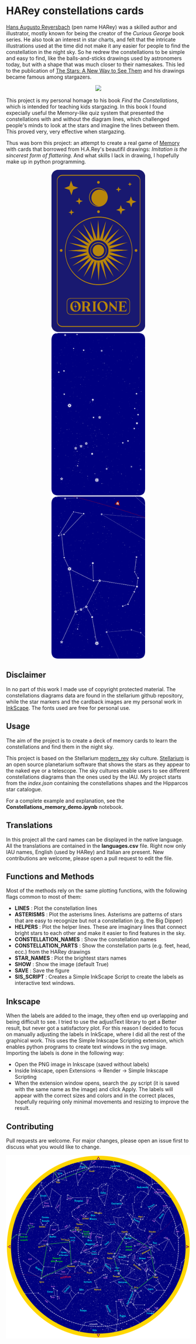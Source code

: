 # HARey constellations cards
[Hans Augusto Reyersbach](https://en.wikipedia.org/wiki/H._A._Rey) (pen name HARey) was a skilled author and illustrator, mostly known for being the creator of the _Curious George_ book series. He also took an interest in star charts, and felt that the intricate illustrations used at the time did not make it any easier for people to find the constellation in the night sky. So he redrew the constellations to be simple and easy to find, like the balls-and-sticks drawings used by astronomers today, but with a shape that was much closer to their namesakes. This led to the publication of [The Stars: A New Way to See Them](https://en.wikipedia.org/wiki/The_Stars:_A_New_Way_to_See_Them) and his drawings became famous among stargazers.


<p align="center">
<img src="https://images-na.ssl-images-amazon.com/images/I/716tfSmegfL._AC_UL210_SR210,210_.jpg" >
</p>

This project is my personal homage to his book _Find the Constellations_, which is intended for teaching kids stargazing. In this book I found expecially useful the Memory-like quiz system that presented the constellations with and without the diagram lines, which challenged people's minds to look at the stars and imagine the lines between them. This proved very, very effective when stargazing. 

Thus was born this project: an attempt to create a real game of [Memory](https://en.wikipedia.org/wiki/Concentration_(card_game)) with cards that borrowed from H.A.Rey's beautifil drawings: _Imitation is the sincerest form of flattering_. 
And what skills I lack in drawing, I hopefully make up in python programming.

<p align="center">
  <img src="https://github.com/Giacomo-Menegatti/HARey_constellations_cards/blob/main/images/Ori_back_1.png" width="256">
  <img src="https://github.com/Giacomo-Menegatti/HARey_constellations_cards/blob/main/images/Ori_bare_3.png" width="256">
  <img src="https://github.com/Giacomo-Menegatti/HARey_constellations_cards/blob/main/images/Ori_lines_4.png" width="256">
</p>


## Disclaimer
In no part of this work I made use of copyright protected material. The constellations diagrams data are found in the stellarium github repository, while the star markers and the cardback images are my personal work in [InkScape](https://inkscape.org). The fonts used are free for personal use.


## Usage
The aim of the project is to create a deck of memory cards to learn the constellations and find them in the night sky.

This project is based on the Stellarium [modern_rey](https://github.com/Stellarium/stellarium/tree/master/skycultures/modern_rey) sky culture. [Stellarium](https://stellarium.org/it) is an open source planetarium software that shows the stars as they appear to the naked eye or a telescope. The sky cultures enable users to see different constellations diagrams than the ones used by the IAU. My project starts from the _index.json_ containing the constellations shapes and the Hipparcos star catalogue. 

For a complete example and explanation, see the __Constellations_memory_demo.ipynb__ notebook.

## Translations
In this project all the card names can be displayed in the native language. All the translations are contained in the __languages.csv__ file. Right now only IAU names, English (used by HARey) and Italian are present. New contributions are welcome, please open a pull request to edit the file.

## Functions and Methods

Most of the methods rely on the same plotting functions, with the following flags common to most of them:
- __LINES__ : Plot the constellation lines
- __ASTERISMS__ : Plot the asterisms lines. Asterisms are patterns of stars that are easy to recognize but not a constellation (e.g. the Big Dipper)
- __HELPERS__ : Plot the helper lines. These are imaginary lines that connect bright stars to each other and make it easier to find features in the sky.
- __CONSTELLATION_NAMES__ : Show the constellation names
- __CONSTELLATION_PARTS__ : Show the constellation parts (e.g. feet, head, ecc.) from the HARey drawings
- __STAR_NAMES__ : Plot the brightest stars names
- __SHOW__ : Show the image (default True)
- __SAVE__ : Save the figure
- __SIS_SCRIPT__ : Creates a Simple InkScape Script to create the labels as interactive text windows.

## Inkscape
When the labels are added to the image, they often end up overlapping and being difficult to see. I tried to use the adjustText library to get a Better result, but never got a satisfactory plot. For this reason I decided to focus on manually adjusting the labels in InkScape, where I did all the rest of the graphical work. This uses the Simple Inkscape Scripting extension, which enables python programs to create text windows in the svg image. 
Importing the labels is done in the following way:
- Open the PNG image in Inkscape (saved without labels)
- Inside Inkscape, open Extensions -> Render -> Simple Inkscape Scripting
- When the extension window opens, search the .py script (it is saved with the same name as the image) and click Apply. The labels will appear with the correct sizes and colors and in the correct places, hopefully requiring only minimal movements and resizing to improve the result.


## Contributing

Pull requests are welcome. For major changes, please open an issue first
to discuss what you would like to change.

<p align="center">
<img src="https://github.com/Giacomo-Menegatti/HARey_constellations_cards/blob/main/images/Sky_map_with_labels.png" width=600>
</p>


